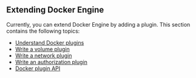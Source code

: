 <!--[metadata]>
+++
title = "Extend Engine"
description = "How to extend Docker Engine with plugins"
keywords = ["extend, plugins, docker, documentation, developer"]
[menu.main]
identifier = "engine_extend"
parent = "engine_use"
weight = 6
+++
<![end-metadata]-->


## Extending Docker Engine

Currently, you can extend Docker Engine by adding a plugin. This section contains the following topics:

* [Understand Docker plugins](plugins.md)
* [Write a volume plugin](plugins_volume.md)
* [Write a network plugin](plugins_network.md)
* [Write an authorization plugin](authorization.md)
* [Docker plugin API](plugin_api.md)
